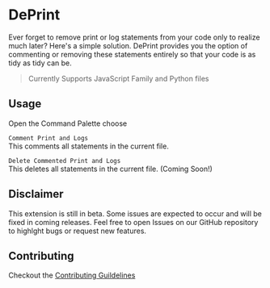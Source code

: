 # DePrint

Ever forget to remove print or log statements from your code only to realize much later? Here's a simple solution. DePrint provides you the option of commenting or removing these statements entirely so that your code is as tidy as tidy can be.

> Currently Supports JavaScript Family and Python files

## Usage

Open the Command Palette choose

`Comment Print and Logs`  
This comments all statements in the current file.

`Delete Commented Print and Logs`  
This deletes all statements in the current file. (Coming Soon!)

## Disclaimer

This extension is still in beta. Some issues are expected to occur and will be fixed in coming releases. Feel free to open Issues on our GitHub repository to highlght bugs or request new features.

## Contributing
Checkout the [Contributing Guildelines](https://github.com/acmpesuecc/deprint/blob/master/CONTRIBUTING.md)
